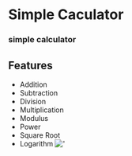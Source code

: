 
# Simple Caculator

### simple calculator


## Features

- Addition
- Subtraction
- Division
- Multiplication
- Modulus
- Power
- Square Root
- Logarithm
!['](https://github.com/[ksquare41]/[simple-calculator]/blob/[main]/calculator.gif?raw=true)
